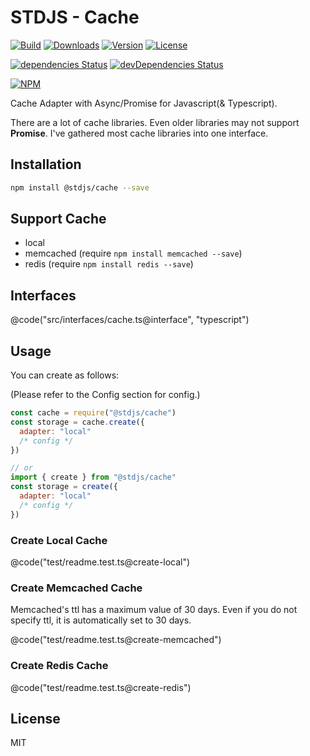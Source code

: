 # STDJS - Cache

[![Build](https://travis-ci.org/corgidisco/stdjs-cache.svg?branch=master)](https://travis-ci.org/corgidisco/stdjs-cache)
[![Downloads](https://img.shields.io/npm/dt/@stdjs/cache.svg)](https://npmcharts.com/compare/@stdjs/cache?minimal=true)
[![Version](https://img.shields.io/npm/v/@stdjs/cache.svg)](https://www.npmjs.com/package/@stdjs/cache)
[![License](https://img.shields.io/npm/l/@stdjs/cache.svg)](https://www.npmjs.com/package/@stdjs/cache)

[![dependencies Status](https://david-dm.org/corgidisco/stdjs-cache/status.svg)](https://david-dm.org/corgidisco/stdjs-cache)
[![devDependencies Status](https://david-dm.org/corgidisco/stdjs-cache/dev-status.svg)](https://david-dm.org/corgidisco/stdjs-cache?type=dev)

[![NPM](https://nodeico.herokuapp.com/@stdjs/cache.svg)](https://www.npmjs.com/package/@stdjs/cache)

Cache Adapter with Async/Promise for Javascript(& Typescript).

There are a lot of cache libraries. Even older libraries may not support **Promise**. I've gathered most cache libraries into one interface.

## Installation

```bash
npm install @stdjs/cache --save
```

## Support Cache

- local
- memcached (require `npm install memcached --save`)
- redis (require `npm install redis --save`)

## Interfaces

@code("src/interfaces/cache.ts@interface", "typescript")

## Usage

You can create as follows:

(Please refer to the Config section for config.)

```javascript
const cache = require("@stdjs/cache")
const storage = cache.create({
  adapter: "local"
  /* config */
})

// or
import { create } from "@stdjs/cache"
const storage = create({
  adapter: "local"
  /* config */
})
```

### Create Local Cache

@code("test/readme.test.ts@create-local")

### Create Memcached Cache

Memcached's ttl has a maximum value of 30 days. Even if you do not specify ttl, it is automatically set to 30 days.

@code("test/readme.test.ts@create-memcached")

### Create Redis Cache

@code("test/readme.test.ts@create-redis")

## License

MIT
